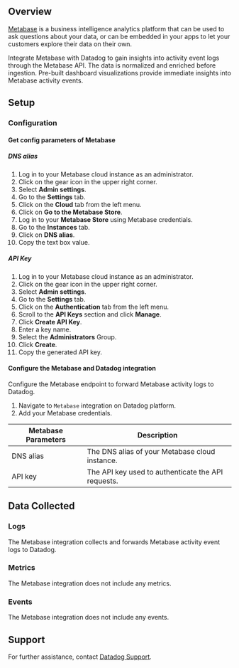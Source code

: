 ## Overview

[Metabase][1] is a business intelligence analytics platform that can be used to ask questions about your data, or can be embedded in your apps to let your customers explore their data on their own.

Integrate Metabase with Datadog to gain insights into activity event logs through the Metabase API. The data is normalized and enriched before ingestion. Pre-built dashboard visualizations provide immediate insights into Metabase activity events.

## Setup

### Configuration

#### Get config parameters of Metabase

##### DNS alias

1. Log in to your Metabase cloud instance as an administrator.
2. Click on the gear icon in the upper right corner.
3. Select **Admin settings**.
4. Go to the **Settings** tab.
5. Click on the **Cloud** tab from the left menu.
6. Click on **Go to the Metabase Store**.
7. Log in to your **Metabase Store** using Metabase credentials.
8. Go to the **Instances** tab.
9. Click on **DNS alias**.
10. Copy the text box value.

##### API Key

1. Log in to your Metabase cloud instance as an administrator.
2. Click on the gear icon in the upper right corner.
3. Select **Admin settings**.
4. Go to the **Settings** tab.
5. Click on the **Authentication** tab from the left menu.
6. Scroll to the **API Keys** section and click **Manage**.
7. Click **Create API Key**.
8. Enter a key name.
9. Select the **Administrators** Group.
10. Click **Create**.
11. Copy the generated API key.

#### Configure the Metabase and Datadog integration

Configure the Metabase endpoint to forward Metabase activity logs to Datadog.

1. Navigate to `Metabase` integration on Datadog platform.
2. Add your Metabase credentials.

| Metabase Parameters | Description                                                          |
|---------------------|----------------------------------------------------------------------|
| DNS alias           | The DNS alias of your Metabase cloud instance.                       |
| API key             | The API key used to authenticate the API requests.                   |

## Data Collected

### Logs

The Metabase integration collects and forwards Metabase activity event logs to Datadog.

### Metrics

The Metabase integration does not include any metrics.

### Events

The Metabase integration does not include any events.

## Support

For further assistance, contact [Datadog Support][2].

[1]: https://www.metabase.com/cloud/
[2]: https://docs.datadoghq.com/help/

